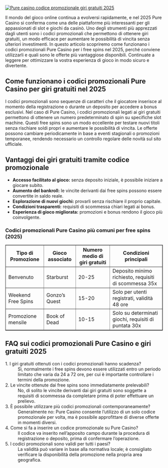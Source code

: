 [![Pure casino codice promozionale giri gratuiti 2025](https://123-caf.pages.dev/gitsignup.png)](https://vrmoo.ru/Bt82HjjY)

<p>Il mondo del gioco online continua a evolversi rapidamente, e nel 2025 Pure Casino si conferma come una delle piattaforme più interessanti per gli appassionati di slot e giochi da casinò. Uno degli strumenti più apprezzati dagli utenti sono i codici promozionali che permettono di ottenere giri gratuiti, un modo efficace per aumentare le possibilità di vincita senza ulteriori investimenti. In questo articolo scopriremo come funzionano i codici promozionali Pure Casino per i free spins nel 2025, perché conviene utilizzarli e quali sono le offerte più vantaggiose disponibili. Continuate a leggere per ottimizzare la vostra esperienza di gioco in modo sicuro e divertente.</p>  <h2>Come funzionano i codici promozionali Pure Casino per giri gratuiti nel 2025</h2> <p>I codici promozionali sono sequenze di caratteri che il giocatore inserisce al momento della registrazione o durante un deposito per accedere a bonus esclusivi. Nel caso di Pure Casino, i codici promozionali legati ai giri gratuiti permettono di ottenere un numero predeterminato di spin su specifiche slot machine. Questi free spins sono un modo eccellente per testare nuovi titoli senza rischiare soldi propri e aumentare le possibilità di vincita. Le offerte possono cambiare periodicamente in base a eventi stagionali o promozioni temporanee, rendendo necessario un controllo regolare delle novità sul sito ufficiale.</p>  <h2>Vantaggi dei giri gratuiti tramite codice promozionale</h2> <ul>   <li><strong>Accesso facilitato al gioco:</strong> senza deposito iniziale, è possibile iniziare a giocare subito.</li>   <li><strong>Aumento del bankroll:</strong> le vincite derivanti dai free spins possono essere convertite in saldo reale.</li>   <li><strong>Esplorazione di nuovi giochi:</strong> provarli senza rischiare il proprio capitale.</li>   <li><strong>Condizioni trasparenti:</strong> requisiti di scommessa chiari legati ai bonus.</li>   <li><strong>Esperienza di gioco migliorata:</strong> promozioni e bonus rendono il gioco più coinvolgente.</li> </ul>  <h3>Codici promozionali Pure Casino più comuni per free spins (2025)</h3> <table border="1" cellpadding="5" cellspacing="0">   <thead>     <tr>       <th>Tipo di Promozione</th>       <th>Gioco associato</th>       <th>Numero medio di giri gratuiti</th>       <th>Condizioni principali</th>     </tr>   </thead>   <tbody>     <tr>       <td>Benvenuto</td>       <td>Starburst</td>       <td>20-25</td>       <td>Deposito minimo richiesto, requisiti di scommessa 35x</td>     </tr>     <tr>       <td>Weekend Free Spins</td>       <td>Gonzo’s Quest</td>       <td>15-20</td>       <td>Solo per utenti registrati, validità 48 ore</td>     </tr>     <tr>       <td>Promozione mensile</td>       <td>Book of Dead</td>       <td>10-15</td>       <td>Solo su determinati giochi, requisiti di puntata 30x</td>     </tr>   </tbody> </table>  <h2>FAQ sui codici promozionali Pure Casino e giri gratuiti 2025</h2> <dl>   <dt>1. I giri gratuiti ottenuti con i codici promozionali hanno scadenza?</dt>   <dd>Sì, normalmente i free spins devono essere utilizzati entro un periodo limitato che varia da 24 a 72 ore, per cui è importante controllare i termini della promozione.</dd>    <dt>2. Le vincite ottenute dai free spins sono immediatamente prelevabili?</dt>   <dd>No, di solito le vincite derivanti dai giri gratuiti sono soggette a requisiti di scommessa da completare prima di poter effettuare un prelievo.</dd>    <dt>3. È possibile utilizzare più codici promozionali contemporaneamente?</dt>   <dd>Generalmente no: Pure Casino consente l’utilizzo di un solo codice promozionale per volta, ma è possibile approfittare di diverse offerte in momenti diversi.</dd>    <dt>4. Come si fa a inserire un codice promozionale su Pure Casino?</dt>   <dd>Il codice va inserito nell’apposito campo durante la procedura di registrazione o deposito, prima di confermare l’operazione.</dd>    <dt>5. I codici promozionali sono validi per tutti i paesi?</dt>   <dd>La validità può variare in base alla normativa locale; è consigliato verificare la disponibilità della promozione nella propria area geografica.</dd> </dl>